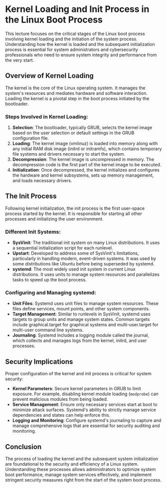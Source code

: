# Kernel Loading and Init Process in the Linux Boot Process

This lecture focuses on the critical stages of the Linux boot process involving kernel loading and the initiation of the system process. Understanding how the kernel is loaded and the subsequent initialization process is essential for system administrators and cybersecurity professionals who need to ensure system integrity and performance from the very start.

## Overview of Kernel Loading

The kernel is the core of the Linux operating system. It manages the system's resources and mediates hardware and software interaction. Loading the kernel is a pivotal step in the boot process initiated by the bootloader.

### Steps Involved in Kernel Loading:

1. **Selection**: The bootloader, typically GRUB, selects the kernel image based on the user selection or default settings in the GRUB configuration file.
2. **Loading**: The kernel image (vmlinuz) is loaded into memory along with any initial RAM disk image (initrd or initramfs), which contains temporary file systems and drivers necessary to start the system.
3. **Decompression**: The kernel image is uncompressed in memory. The decompression code is the first part of the kernel image to be executed.
4. **Initialization**: Once decompressed, the kernel initializes and configures the hardware and kernel subsystems, sets up memory management, and loads necessary drivers.

## The Init Process

Following kernel initialization, the init process is the first user-space process started by the kernel. It is responsible for starting all other processes and initializing the user environment.

### Different Init Systems:

- **SysVinit**: The traditional init system on many Linux distributions. It uses a sequential initialization script for each runlevel.
- **Upstart**: Developed to address some of SysVinit's limitations, particularly in handling modern, event-driven systems. It was used by some distributions like Ubuntu before being superseded by systemd.
- **systemd**: The most widely used init system in current Linux distributions. It uses units to manage system resources and parallelizes tasks to speed up the boot process.

### Configuring and Managing systemd:

- **Unit Files**: Systemd uses unit files to manage system resources. These files define services, mount points, and other system components.
- **Target Management**: Similar to runlevels in SysVinit, systemd uses targets to group units and manage system states. Common targets include graphical.target for graphical systems and multi-user.target for multi-user command line systems.
- **Journaling**: Systemd includes a logging module called the journal, which collects and manages logs from the kernel, initrd, and user processes.

## Security Implications

Proper configuration of the kernel and init process is critical for system security:

- **Kernel Parameters**: Secure kernel parameters in GRUB to limit exposure. For example, disabling kernel module loading (`modprobe`) can prevent malicious modules from being loaded.
- **Service Management**: Ensure only necessary services start at boot to minimize attack surfaces. Systemd's ability to strictly manage service dependencies and states can help enforce this.
- **Logging and Monitoring**: Configure systemd's journaling to capture and manage comprehensive logs that are essential for security auditing and monitoring.

## Conclusion

The process of loading the kernel and the subsequent system initialization are foundational to the security and efficiency of a Linux system. Understanding these processes allows administrators to optimize system boot performance, manage system services effectively, and implement stringent security measures right from the start of the system boot process.

